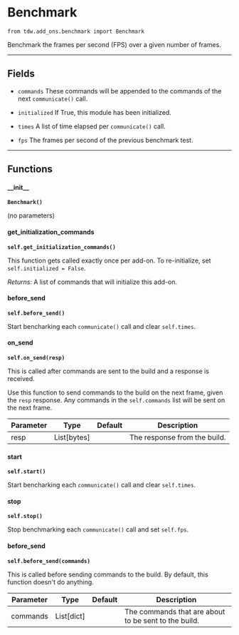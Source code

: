 # Benchmark

`from tdw.add_ons.benchmark import Benchmark`

Benchmark the frames per second (FPS) over a given number of frames.

***

## Fields

- `commands` These commands will be appended to the commands of the next `communicate()` call.

- `initialized` If True, this module has been initialized.

- `times` A list of time elapsed per `communicate()` call.

- `fps` The frames per second of the previous benchmark test.

***

## Functions

#### \_\_init\_\_

**`Benchmark()`**

(no parameters)

#### get_initialization_commands

**`self.get_initialization_commands()`**

This function gets called exactly once per add-on. To re-initialize, set `self.initialized = False`.

_Returns:_  A list of commands that will initialize this add-on.

#### before_send

**`self.before_send()`**

Start bencharking each `communicate()` call and clear `self.times`.

#### on_send

**`self.on_send(resp)`**

This is called after commands are sent to the build and a response is received.

Use this function to send commands to the build on the next frame, given the `resp` response.
Any commands in the `self.commands` list will be sent on the next frame.

| Parameter | Type | Default | Description |
| --- | --- | --- | --- |
| resp |  List[bytes] |  | The response from the build. |

#### start

**`self.start()`**

Start bencharking each `communicate()` call and clear `self.times`.

#### stop

**`self.stop()`**

Stop benchmarking each `communicate()` call and set `self.fps`.

#### before_send

**`self.before_send(commands)`**

This is called before sending commands to the build. By default, this function doesn't do anything.

| Parameter | Type | Default | Description |
| --- | --- | --- | --- |
| commands |  List[dict] |  | The commands that are about to be sent to the build. |



